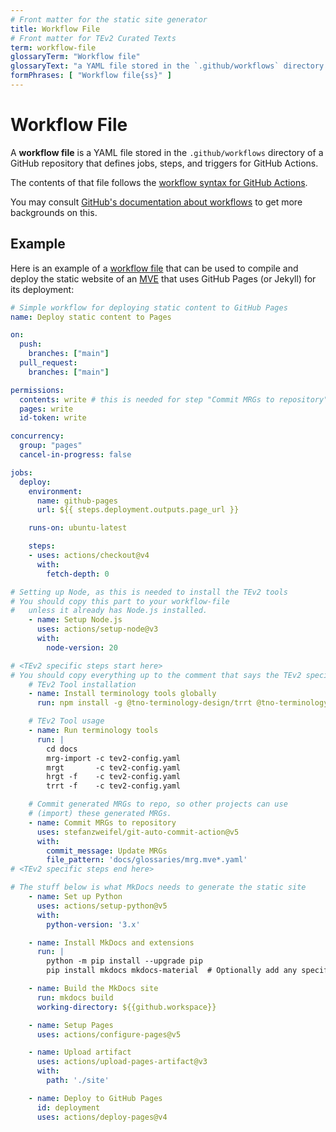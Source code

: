 ```yaml
---
# Front matter for the static site generator
title: Workflow File
# Front matter for TEv2 Curated Texts
term: workflow-file
glossaryTerm: "Workflow file"
glossaryText: "a YAML file stored in the `.github/workflows` directory of a GitHub repository that defines jobs, steps, and triggers for GitHub Actions. In our context, this file is used to compile and deploy the static website of an [MVE](@)."
formPhrases: [ "Workflow file{ss}" ]
---
```


# Workflow File

A **workflow file** is a YAML file stored in the `.github/workflows` directory of a GitHub repository that defines jobs, steps, and triggers for GitHub Actions.

The contents of that file follows the [workflow syntax for GitHub Actions](https://docs.github.com/en/actions/using-workflows/workflow-syntax-for-github-actions).

You may consult [GitHub's documentation about workflows](https://docs.github.com/en/actions/using-workflows/about-workflows) to get more backgrounds on this.

## Example

Here is an example of a [workflow file](@) that can be used
to compile and deploy the static website of an [MVE](@)
that uses GitHub Pages (or Jekyll) for its deployment:

~~~ yaml
# Simple workflow for deploying static content to GitHub Pages
name: Deploy static content to Pages

on:
  push:
    branches: ["main"]
  pull_request:
    branches: ["main"]

permissions:
  contents: write # this is needed for step "Commit MRGs to repository" to work
  pages: write
  id-token: write

concurrency:
  group: "pages"
  cancel-in-progress: false

jobs:
  deploy:
    environment:
      name: github-pages
      url: ${{ steps.deployment.outputs.page_url }}

    runs-on: ubuntu-latest

    steps:
    - uses: actions/checkout@v4
      with:
        fetch-depth: 0

# Setting up Node, as this is needed to install the TEv2 tools
# You should copy this part to your workflow-file
#   unless it already has Node.js installed.
    - name: Setup Node.js
      uses: actions/setup-node@v3
      with:
        node-version: 20

# <TEv2 specific steps start here>
# You should copy everything up to the comment that says the TEv2 specific steps ends
    # TEv2 Tool installation
    - name: Install terminology tools globally
      run: npm install -g @tno-terminology-design/trrt @tno-terminology-design/hrgt @tno-terminology-design/mrgt @tno-terminology-design/mrg-import

    # TEv2 Tool usage
    - name: Run terminology tools
      run: |
        cd docs
        mrg-import -c tev2-config.yaml
        mrgt       -c tev2-config.yaml
        hrgt -f    -c tev2-config.yaml
        trrt -f    -c tev2-config.yaml

    # Commit generated MRGs to repo, so other projects can use 
    # (import) these generated MRGs. 
    - name: Commit MRGs to repository
      uses: stefanzweifel/git-auto-commit-action@v5
      with:
        commit_message: Update MRGs
        file_pattern: 'docs/glossaries/mrg.mve*.yaml'
# <TEv2 specific steps end here>

# The stuff below is what MkDocs needs to generate the static site
    - name: Set up Python
      uses: actions/setup-python@v5
      with:
        python-version: '3.x'

    - name: Install MkDocs and extensions
      run: |
        python -m pip install --upgrade pip
        pip install mkdocs mkdocs-material  # Optionally add any specific MkDocs plugins you require

    - name: Build the MkDocs site
      run: mkdocs build
      working-directory: ${{github.workspace}}

    - name: Setup Pages
      uses: actions/configure-pages@v5

    - name: Upload artifact
      uses: actions/upload-pages-artifact@v3
      with:
        path: './site'

    - name: Deploy to GitHub Pages
      id: deployment
      uses: actions/deploy-pages@v4
~~~
